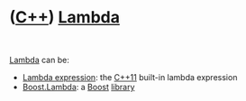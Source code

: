 
 

 

 

 

 

([C++](Cpp.md)) [Lambda](CppLambda.md)
========================================

 

[Lambda](CppLambda.md) can be:

-   [Lambda expression](CppLambdaExpression.md): the [C++11](Cpp11.md)
    built-in lambda expression
-   [Boost.Lambda](CppBoostLambda.md): a [Boost](CppBoost.md)
    [library](CppLibrary.md)

 

 

 

 

 

 

